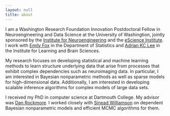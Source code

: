 ```yaml
---
layout: null
title: about
---
```


I am a Washington Research Foundation Innovation Postdoctoral Fellow in
Neuroengineering and Data Science at the University of Washingtion, jointly
sponsored by the [Institute for Neuroengineering](http://uwin.washington.edu)
and the [eScience Institute](http://escience.washington.edu). I work with
[Emily Fox](http://www.stat.washington.edu/~ebfox/) in the Department of
Statistics and [Adrian KC Lee](http://faculty.washington.edu/akclee/) in the
Institute for Learning and Brain Sciences.

My research focuses on developing statistical and machine learning methods to
learn structure underlying data that arise from processes that exhibit complex
dependencies such as neuroimaging data. In particular, I am interested in
Bayesian nonparametric methods as well as sparse models for high-dimensional
data. Additionally, I am interested in developing scalable inference algorithms
for complex models of large data sets.

I received my PhD in computer science at Dartmouth College. My advisor was [Dan
Rockmore](http://www.cs.dartmouth.edu/~rockmore). I worked closely with [Sinead
Williamson](http://sinead.github.io/) on dependent Bayesian nonparametric
models and efficient MCMC algorithms for them.
